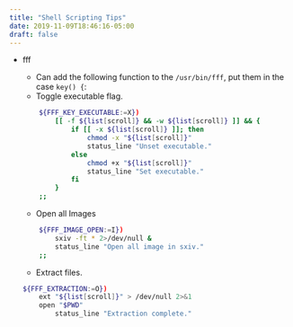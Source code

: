 ```yaml
---
title: "Shell Scripting Tips"
date: 2019-11-09T18:46:16-05:00
draft: false
---
```



- fff
	- Can add the following function to the `/usr/bin/fff`, put them in the case `key() {`:
	- Toggle executable flag.

	```bash
        ${FFF_KEY_EXECUTABLE:=X})
            [[ -f ${list[scroll]} && -w ${list[scroll]} ]] && {
                if [[ -x ${list[scroll]} ]]; then
                    chmod -x "${list[scroll]}"
                    status_line "Unset executable."
                else
                    chmod +x "${list[scroll]}"
                    status_line "Set executable."
                fi
            }
        ;;
	```
	- Open all Images

	```bash
        ${FFF_IMAGE_OPEN:=I})
            sxiv -ft * 2>/dev/null &
            status_line "Open all image in sxiv."
        ;;
	```

	- Extract files.

	```bash
	${FFF_EXTRACTION:=O})
	    ext "${list[scroll]}" > /dev/null 2>&1
	    open "$PWD"
            status_line "Extraction complete."
	```
